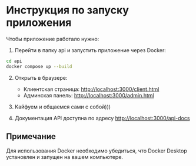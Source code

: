 # Инструкция по запуску приложения

Чтобы приложение работало нужно:

1) Перейти в папку api и запустить приложение через Docker:
```bash
cd api
docker compose up --build
```

2) Открыть в браузере:
   - Клиентская страница: [http://localhost:3000/client.html](http://localhost:3000/client.html)
   - Админская панель: [http://localhost:3000/admin.html](http://localhost:3000/admin.html)

3) Кайфуем и общаемся сами с собой)))

4) Документация API доступна по адресу [http://localhost:3000/api-docs](http://localhost:3000/api-docs)

## Примечание

Для использования Docker необходимо убедиться, что Docker Desktop установлен и запущен на вашем компьютере.